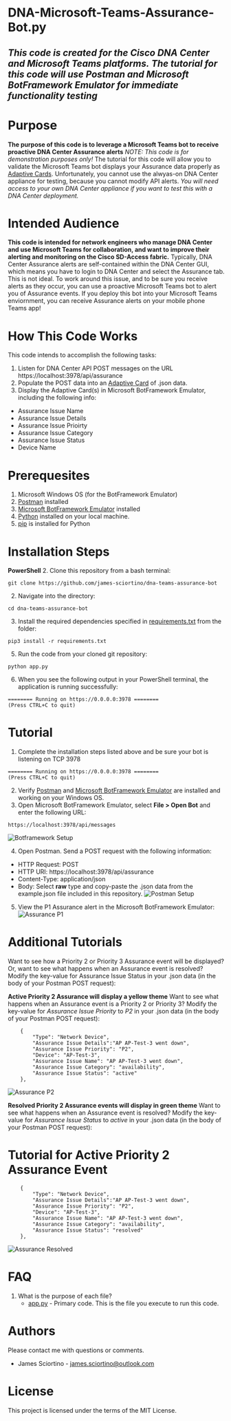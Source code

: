 # DNA-Microsoft-Teams-Assurance-Bot.py

*This code is created for the Cisco DNA Center and Microsoft Teams platforms.*
*The tutorial for this code will use Postman and Microsoft BotFramework Emulator for immediate functionality testing*
---

# Purpose
**The purpose of this code is to leverage a Microsoft Teams bot to receive proactive DNA Center Assurance alerts**
*NOTE: This code is for demonstration purposes only!*
The tutorial for this code will allow you to validate the Microsoft Teams bot displays your Assurance data properly as [Adaptive Cards](https://adaptivecards.io/).
Unfortunately, you cannot use the alwyas-on DNA Center appliance for testing, because you cannot modify API alerts. 
*You will need access to your own DNA Center appliance if you want to test this with a DNA Center deployment.*

# Intended Audience
**This code is intended for network engineers who manage DNA Center and use Microsoft Teams for collaboration, and want to improve their alerting and monitoring on the Cisco SD-Access fabric.**
Typically, DNA Center Assurance alerts are self-contained within the DNA Center GUI, which means you have to login to DNA Center and select the Assurance tab. This is not ideal.
To work around this issue, and to be sure you receive alerts as they occur, you can use a proactive Microsoft Teams bot to alert you of Assurance events.
If you deploy this bot into your Microsoft Teams enviornment, you can receive Assurance alerts on your mobile phone Teams app!

# How This Code Works
This code intends to accomplish the following tasks:
1. Listen for DNA Center API POST messages on the URL https://localhost:3978/api/assurance
2. Populate the POST data into an [Adaptive Card](https://adaptivecards.io/) of .json data.
3. Display the Adaptive Card(s) in Microsoft BotFramework Emulator, including the following info:
 - Assurance Issue Name
 - Assurance Issue Details
 - Assurance Issue Prioirty
 - Assurance Issue Category
 - Assurance Issue Status
 - Device Name

# Prerequesites
1. Microsoft Windows OS (for the BotFramework Emulator)
2. [Postman](https://www.postman.com/downloads/) installed
3. [Microsoft BotFramework Emulator](https://github.com/microsoft/BotFramework-Emulator) installed
4. [Python](https://www.python.org/downloads/) installed on your local machine.
5. [pip](https://packaging.python.org/tutorials/installing-packages/) is installed for Python

# Installation Steps
**PowerShell**
2. Clone this repository from a bash terminal:
```console
git clone https://github.com/james-sciortino/dna-teams-assurance-bot
```
2. Navigate into the directory:
```console
cd dna-teams-assurance-bot
```
3. Install the required dependencies specified in [requirements.txt](requirements.txt) from the <dna-get-interface-report> folder:
```console
pip3 install -r requirements.txt 
```
5. Run the code from your cloned git repository:
```console
python app.py
```
6. When you see the following output in your PowerShell terminal, the application is running successfully:
```console
======== Running on https://0.0.0.0:3978 ========
(Press CTRL+C to quit)
```

# Tutorial
1. Complete the installation steps listed above and be sure your bot is listening on TCP 3978
```console
======== Running on https://0.0.0.0:3978 ========
(Press CTRL+C to quit)
```
2. Verify [Postman](https://www.postman.com/downloads/) and [Microsoft BotFramework Emulator](https://github.com/microsoft/BotFramework-Emulator) are installed and working on your Windows OS.
3. Open Microsoft BotFramework Emulator, select **File > Open Bot** and enter the following URL:
```console
https://localhost:3978/api/messages
```
![Botframework Setup](images/BotFramework.gif "Botframework Setup")

4. Open Postman. Send a POST request with the following information:
 - HTTP Request: POST
 - HTTP URI: https://localhost:3978/api/assurance
 - Content-Type: application/json
 - Body: Select **raw** type and copy-paste the .json data from the example.json file included in this repository.
![Postman Setup](images/Postman.gif "Postman Setup")

5. View the P1 Assurance alert in the Microsoft BotFramework Emulator:
![Assurance P1](images/Assurance-P1.gif "Assurance P1")


# Additional Tutorials
Want to see how a Priority 2 or Priority 3 Assurance event will be displayed?
Or, want to see what happens when an Assurance event is resolved?
Modify the key-value for Assurance Issue Status in your .json data (in the body of your Postman POST request):

**Active Priority 2 Assurance will display a yellow theme**
Want to see what happens when an Assurance event is a Priority 2 or Priority 3?
Modify the key-value for *Assurance Issue Priority*  to *P2* in your .json data (in the body of your Postman POST request):
```console
    {
        "Type": "Network Device", 
        "Assurance Issue Details":"AP AP-Test-3 went down", 
        "Assurance Issue Priority": "P2", 
        "Device": "AP-Test-3", 
        "Assurance Issue Name": "AP AP-Test-3 went down", 
        "Assurance Issue Category": "availability", 
        "Assurance Issue Status": "active"
    },             
```
![Assurance P2](images/Assurance-P1.gif "Assurance P2")

**Resolved Priority 2 Assurance events will display in green theme**
Want to see what happens when an Assurance event is resolved?
Modify the key-value for *Assurance Issue Status* to *active* in your .json data (in the body of your Postman POST request):
# Tutorial for Active Priority 2 Assurance Event
```console
    {
        "Type": "Network Device", 
        "Assurance Issue Details":"AP AP-Test-3 went down", 
        "Assurance Issue Priority": "P2", 
        "Device": "AP-Test-3", 
        "Assurance Issue Name": "AP AP-Test-3 went down", 
        "Assurance Issue Category": "availability", 
        "Assurance Issue Status": "resolved"
    },             
```
![Assurance Resolved](images/Assurance-Resolved.gif "Assurance Resolved")
# FAQ 
1. What is the purpose of each file?
    - [app.py](app.py) -  Primary code. This is the file you execute to run this code. 


# Authors
Please contact me with questions or comments.
- James Sciortino - james.sciortino@outlook.com

# License
This project is licensed under the terms of the MIT License.
